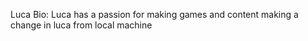 Luca Bio:
Luca has a passion for making games and content
making a change in luca from local machine
